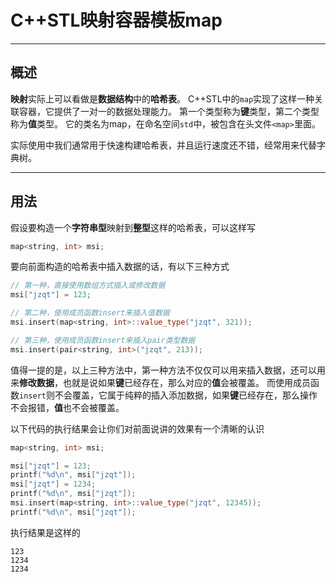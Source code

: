 # C++STL映射容器模板map

---

## 概述

**映射**实际上可以看做是**数据结构**中的**哈希表**。
C++STL中的`map`实现了这样一种关联容器，它提供了一对一的数据处理能力。
第一个类型称为**键**类型，第二个类型称为**值**类型。
它的类名为map，在命名空间`std`中，被包含在头文件`<map>`里面。

实际使用中我们通常用于快速构建哈希表，并且运行速度还不错，经常用来代替字典树。

---

## 用法

假设要构造一个**字符串型**映射到**整型**这样的哈希表，可以这样写
```cpp
map<string, int> msi;
```

要向前面构造的哈希表中插入数据的话，有以下三种方式

```cpp
// 第一种，直接使用数组方式插入或修改数据
msi["jzqt"] = 123;

// 第二种，使用成员函数insert来插入值数据
msi.insert(map<string, int>::value_type("jzqt", 321));

// 第三种，使用成员函数insert来插入pair类型数据
msi.insert(pair<string, int>("jzqt", 213));
```

值得一提的是，以上三种方法中，第一种方法不仅仅可以用来插入数据，还可以用来**修改数据**，也就是说如果**键**已经存在，那么对应的**值**会被覆盖。
而使用成员函数`insert`则不会覆盖，它属于纯粹的插入添加数据，如果**键**已经存在，那么操作不会报错，**值**也不会被覆盖。

以下代码的执行结果会让你们对前面说讲的效果有一个清晰的认识
```cpp
map<string, int> msi;

msi["jzqt"] = 123;
printf("%d\n", msi["jzqt"]);
msi["jzqt"] = 1234;
printf("%d\n", msi["jzqt"]);
msi.insert(map<string, int>::value_type("jzqt", 12345));
printf("%d\n", msi["jzqt"]);
```
执行结果是这样的
```
123
1234
1234
```

